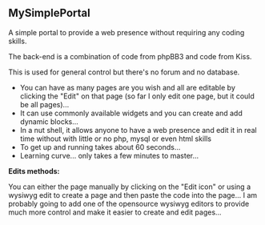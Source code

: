MySimplePortal
--------------

A simple portal to provide a web presence without requiring any coding skills.

The back-end is a combination of code from phpBB3 and code from Kiss.

This is used for general control but there's no forum and no database.

* You can have as many pages are you wish and all are editable by clicking the "Edit" on that page (so far I only edit one page, but it could be all pages)...
* It can use commonly available widgets and you can create and add dynamic blocks...
* In a nut shell, it allows anyone to have a web presence and edit it in real time without with little or no php, mysql or even html skills
* To get up and running takes about 60 seconds...
* Learning curve... only takes a few minutes to master...

**Edits methods:**

You can either the page manually by clicking on the "Edit icon" or using a wysiwyg edit to create a page and then paste the code into the page... I am probably going to add one of the opensource wysiwyg editors to provide much more control and make it easier to create and edit pages...